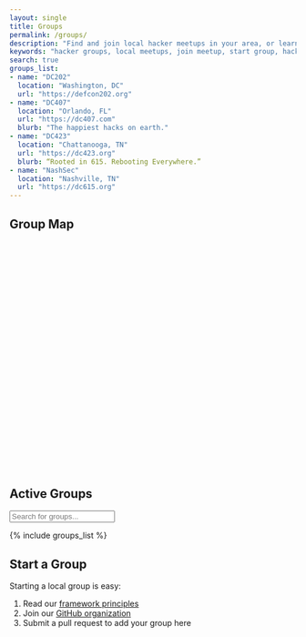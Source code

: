 ```yaml
---
layout: single
title: Groups
permalink: /groups/
description: "Find and join local hacker meetups in your area, or learn how to start your own Distributed Chaos group"
keywords: "hacker groups, local meetups, join meetup, start group, hacker community, locations"
search: true
groups_list:
- name: "DC202"
  location: "Washington, DC"
  url: "https://defcon202.org"
- name: "DC407"
  location: "Orlando, FL"
  url: "https://dc407.com"
  blurb: "The happiest hacks on earth."
- name: "DC423"
  location: "Chattanooga, TN"
  url: "https://dc423.org"
  blurb: “Rooted in 615. Rebooting Everywhere.”
- name: "NashSec"
  location: "Nashville, TN"
  url: "https://dc615.org"
---
```


## Group Map

<div id="map" style="height: 400px; width: 100%; margin: 20px 0;"></div>

## Active Groups

<input type="text" id="group-search" placeholder="Search for groups..." onkeyup="filterGroups()">

{% include groups_list %}

## Start a Group

Starting a local group is easy:

1. Read our [framework principles](/framework/)
2. Join our [GitHub organization](https://github.com/distributed-chaos)
3. Submit a pull request to add your group here
